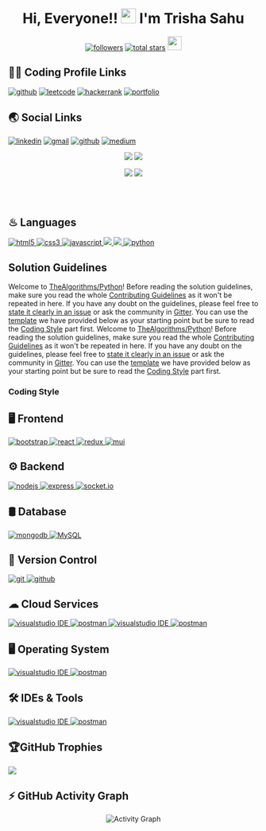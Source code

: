 

<h1 align = "center">Hi, Everyone!! <img src = "https://raw.githubusercontent.com/MartinHeinz/MartinHeinz/master/wave.gif" height = 30px width = 30px> I'm Trisha Sahu </h1>

 <p align="center">
      <a href="https://github.com/Trisha-tech?tab=followers">
         <img alt="followers" title="Follow me on Github" src="https://custom-icon-badges.demolab.com/github/followers/Trisha-tech?color=236ad3&labelColor=1155ba&style=for-the-badge&logo=person-add&label=Followers&logoColor=white"/></a>
      <a href="https://github.com/Trisha-tech?tab=repositories&sort=stargazers">
         <img alt="total stars" title="Total stars on GitHub" src="https://custom-icon-badges.demolab.com/github/stars/Trisha-tech?color=55960c&style=for-the-badge&labelColor=488207&logo=star"/></a>
 
<img src = "https://komarev.com/ghpvc/?username=Trisha-tech&label=PROFILE%20VISITORS&color=CD5F08&style=for-the-badge" height="28"/>

   </p>
   
   
## 👨‍💻 Coding Profile Links


[![github](https://img.shields.io/badge/GitHub-100000?style=for-the-badge&logo=github&logoColor=white)](https://github.com/Trisha-tech)
[![leetcode](https://img.shields.io/badge/-LeetCode-FFA116?style=for-the-badge&logo=LeetCode&logoColor=black)](https://leetcode.com/coddessGirl)
[![hackerrank](https://img.shields.io/badge/-Hackerrank-2EC866?style=for-the-badge&logo=HackerRank&logoColor=white)](https://www.hackerrank.com/TrishaSahu16?hr_r=1)
[![portfolio](https://img.shields.io/badge/Portfolio-EA4C89?style=for-the-badge&logo=dribbble&logoColor=white)](https://sites.google.com/view/trisha-sahu/home)


## 🌏 Social Links


[![linkedin](https://img.shields.io/badge/linkedin-0A66C2?style=for-the-badge&logo=linkedin&logoColor=white)](https://www.linkedin.com/in/trisha-sahu-171623193/)
[![gmail](https://img.shields.io/badge/Gmail-D14836?style=for-the-badge&logo=gmail&logoColor=white)](mailto:1234trishasahu@gmail.com)
[![github](https://img.shields.io/badge/GitHub-100000?style=for-the-badge&logo=github&logoColor=white)](https://github.com/Trisha-tech)
[![medium](https://img.shields.io/badge/Medium-12100E?style=for-the-badge&logo=medium&logoColor=white)](https://medium.com/@1234trishasahu)

   
   
<p align = "center">
<img  src="https://github-readme-stats.vercel.app/api?username=Trisha-tech&theme=radical&show_icons=true&hide_border=true"/>
 <img   src="https://github-readme-streak-stats.herokuapp.com/?user=Trisha-tech&theme=radical&hide_border=true"/>
</p>

<p align = "center">
 <img  src="https://github-readme-stats.vercel.app/api/top-langs/?username=Trisha-tech&theme=radical&hide_border=true"/>
<img  src="https://media.giphy.com/media/L1R1tvI9svkIWwpVYr/giphy.gif" >
</p>


</p>
<br/><br/>

## ♨ Languages
<p>
  <a href="https://www.w3.org/html/" target="_blank"> 
    <img src="https://img.shields.io/badge/html5-%23E34F26.svg?style=for-the-badge&logo=html5&logoColor=white"
      alt="html5"/> 
  </a>
  <a href="https://www.w3schools.com/css/" target="_blank">
    <img src="https://img.shields.io/badge/css3-%231572B6.svg?style=for-the-badge&logo=css3&logoColor=white"
      alt="css3"/>
  </a>
  <a href="https://developer.mozilla.org/en-US/docs/Web/JavaScript" target="_blank"> 
    <img src="https://img.shields.io/badge/Javascript-F7DF1E.svg?style=for-the-badge&logo=javascript&logoColor=black"
      alt="javascript"/> 
  </a>
 <a href="https://cplusplus.com/doc/tutorial/" target="_blank">
    <img src="https://img.shields.io/badge/c++-%2300599C.svg?style=for-the-badge&logo=c%2B%2B&logoColor=white" />
  </a>
  <a href="https://www.cprogramming.com/" target="_blank">
    <img src="https://img.shields.io/badge/C-00599C?style=for-the-badge&logo=c&logoColor=white" />
  </a>
  <a href="https://www.python.org/" target="_blank">
    <img src="https://img.shields.io/badge/python-3670A0?style=for-the-badge&logo=python&logoColor=ffdd54" alt="python" />
  </a>

## Solution Guidelines

Welcome to [TheAlgorithms/Python](https://github.com/TheAlgorithms/Python)! Before reading the solution guidelines, make sure you read the whole [Contributing Guidelines](https://github.com/TheAlgorithms/Python/blob/master/CONTRIBUTING.md) as it won't be repeated in here. If you have any doubt on the guidelines, please feel free to [state it clearly in an issue](https://github.com/TheAlgorithms/Python/issues/new) or ask the community in [Gitter](https://app.gitter.im/#/room/#TheAlgorithms_community:gitter.im). You can use the [template](https://github.com/TheAlgorithms/Python/blob/master/project_euler/README.md#solution-template) we have provided below as your starting point but be sure to read the [Coding Style](https://github.com/TheAlgorithms/Python/blob/master/project_euler/README.md#coding-style) part first.
Welcome to [TheAlgorithms/Python](https://github.com/TheAlgorithms/Python)! Before reading the solution guidelines, make sure you read the whole [Contributing Guidelines](https://github.com/TheAlgorithms/Python/blob/master/CONTRIBUTING.md) as it won't be repeated in here. If you have any doubt on the guidelines, please feel free to [state it clearly in an issue](https://github.com/TheAlgorithms/Python/issues/new) or ask the community in [Gitter](https://gitter.im/TheAlgorithms/community). You can use the [template](https://github.com/TheAlgorithms/Python/blob/master/project_euler/README.md#solution-template) we have provided below as your starting point but be sure to read the [Coding Style](https://github.com/TheAlgorithms/Python/blob/master/project_euler/README.md#coding-style) part first.

### Coding Style


 
</p>

## 🖥 Frontend
<p>
  <a href="https://getbootstrap.com" target="_blank">
    <img src="https://img.shields.io/badge/bootstrap-7952B3.svg?style=for-the-badge&logo=bootstrap&logoColor=white"
      alt="bootstrap"/>
  </a>
  <a href="https://reactjs.org/" target="_blank"> 
    <img src="https://img.shields.io/badge/reactjs-61DAFB.svg?style=for-the-badge&logo=react&logoColor=black"
      alt="react"/> 
  </a>
  <a href="https://redux.js.org" target="_blank"> 
    <img src="https://img.shields.io/badge/redux-764ABC.svg?style=for-the-badge&logo=redux&logoColor=white" alt="redux"/> 
  </a>
  <a href="https://mui.com/">
    <img src="https://img.shields.io/badge/MUI-%230081CB.svg?style=for-the-badge&logo=mui&logoColor=white" alt="mui" />
  </a>

</p>



## ⚙ Backend
<p>
  <a href="https://nodejs.org" target="_blank"> 
    <img src="https://img.shields.io/badge/node.js-339933.svg?style=for-the-badge&logo=nodedotjs&logoColor=white"
      alt="nodejs"/> 
  </a>
  <a href="https://expressjs.com" target="_blank">
    <img src="https://img.shields.io/badge/express-000000.svg?style=for-the-badge&logo=express&logoColor=white"
      alt="express" />
  </a>
  <a href="https://socket.io/" target="_blank">
    <img src="https://img.shields.io/badge/Socket.io-black?style=for-the-badge&logo=socket.io&badgeColor=010101" alt="socket.io" />
  </a>
</p>



## 🛢 Database
<p>
  <a href="https://www.mongodb.com/" target="_blank"> 
    <img src="https://img.shields.io/badge/mongodb-47A248.svg?style=for-the-badge&logo=mongodb&logoColor=white"
      alt="mongodb"/> 
  </a>
  <a href="https://www.mysql.com/" target="_blank"> 
    <img src="https://img.shields.io/badge/MySQL-005C84?style=for-the-badge&logo=mysql&logoColor=whitehttps://img.shields.io/badge/MySQL-005C84?style=for-the-badge&logo=mysql&logoColor=white"
      alt="MySQL"/> 
  </a>
</p>


## 🔐 Version Control
<p>
  <a href="https://git-scm.com/" target="_blank">
    <img src="https://img.shields.io/badge/git-F05032.svg?style=for-the-badge&logo=git&logoColor=white"
      alt="git"/>
  </a>
  <a href="https://github.com/Lalit3716" target="_blank">
    <img src="https://img.shields.io/badge/github-181717.svg?style=for-the-badge&logo=github&logoColor=white" alt="github" />
  </a>

</p>



## ☁ Cloud Services
<p> 
  <a href="https://www.heroku.com/" target="_blank">
    <img src="https://img.shields.io/badge/Heroku-430098?style=for-the-badge&logo=heroku&logoColor=white" alt="visualstudio IDE"/> 
  </a>

  <a href="https://cloud.google.com/" target="_blank"> 
    <img src="https://img.shields.io/badge/Google_Cloud-4285F4?style=for-the-badge&logo=google-cloud&logoColor=white" alt="postman"/>
  </a>
   <a href="https://render.com/" target="_blank">
    <img src="https://img.shields.io/badge/Render-46E3B7?style=for-the-badge&logo=render&logoColor=white" alt="visualstudio IDE"/> 
  </a>

  <a href="https://www.netlify.com/" target="_blank"> 
    <img src="https://img.shields.io/badge/Netlify-00C7B7?style=for-the-badge&logo=netlify&logoColor=white" alt="postman"/>
  </a>
</p>


## 	🖥 Operating System
<p> 
  <a href="https://www.microsoft.com/en-in/windows" target="_blank">
    <img src="https://img.shields.io/badge/Windows-0078D6?style=for-the-badge&logo=windows&logoColor=white" alt="visualstudio IDE"/> 
  </a>

  <a href="https://www.linux.org/" target="_blank"> 
    <img src="https://img.shields.io/badge/Linux-FCC624?style=for-the-badge&logo=linux&logoColor=black" alt="postman"/>
  </a>
 
</p>



## 🛠 IDEs  & Tools
<p> 
  <a href="https://code.visualstudio.com/" target="_blank">
    <img src="https://img.shields.io/badge/Visual%20Studio%20Code-0078d7.svg?style=for-the-badge&logo=visual-studio-code&logoColor=white" alt="visualstudio IDE"/> 
  </a>

  <a href="https://postman.com" target="_blank"> 
    <img src="https://img.shields.io/badge/postman-FF6C37.svg?style=for-the-badge&logo=postman&logoColor=white" alt="postman"/>
  </a>
 
</p>




## 🏆GitHub Trophies
![](https://github-profile-trophy.vercel.app/?username=Trisha-tech&theme=radical&no-frame=true&no-bg=false&margin-w=4)







## ⚡ GitHub Activity Graph
<p align = "center"> <img src = "https://github-readme-activity-graph.cyclic.app/graph?username=Trisha-tech&theme=redical&area=true&radius=14" alt = "Activity Graph") </p>



